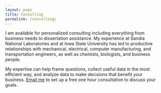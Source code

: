```yaml
---
layout: page
title: Consulting
permalink: /consulting/
---
```


I am available for personalized consulting including everything from business needs to dissertation assistance. My experience at Sandia National Laboratories and at Iowa State University has led to productive relationships with mechanical, electrical, computer manufacturing, and transportation engineers, as well as chemists, biologists, and business people. 

My expertise can help frame questions, collect useful data in the most efficient way, and analyze data to make decisions that benefit your business. [Email me](mailto:ries.daniel1@gmail.com) to set up a free one hour consultation to discuss your goals. 
